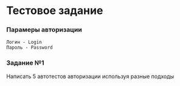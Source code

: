 # Тестовое задание 
### Парамеры авторизации
```
Логин - Login
Пароль - Password
```
### Задание №1
Написать 5 автотестов авторизации используя разные подходы
